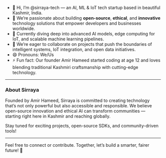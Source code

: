 - 👋 Hi, I’m @sirraya-tech — an AI, ML & IoT tech startup based in beautiful Kashmir, India.
- 👀 We’re passionate about building **open-source**, **ethical**, and **innovative** technology solutions that empower developers and businesses worldwide.
- 🌱 Currently diving deep into advanced AI models, edge computing for IoT, and scalable machine learning pipelines.
- 💞️ We’re eager to collaborate on projects that push the boundaries of intelligent systems, IoT integration, and open data initiatives.
- 😄 Pronouns: We/Us
- ⚡ Fun fact: Our founder Amir Hameed started coding at age 12 and loves blending traditional Kashmiri craftsmanship with cutting-edge technology.

---

### About Sirraya

Founded by Amir Hameed, Sirraya is committed to creating technology that’s not only powerful but also accessible and responsible. We believe open-source innovation and ethical AI can transform communities — starting right here in Kashmir and reaching globally.

Stay tuned for exciting projects, open-source SDKs, and community-driven tools!

---

Feel free to connect or contribute. Together, let’s build a smarter, fairer future! 🚀

